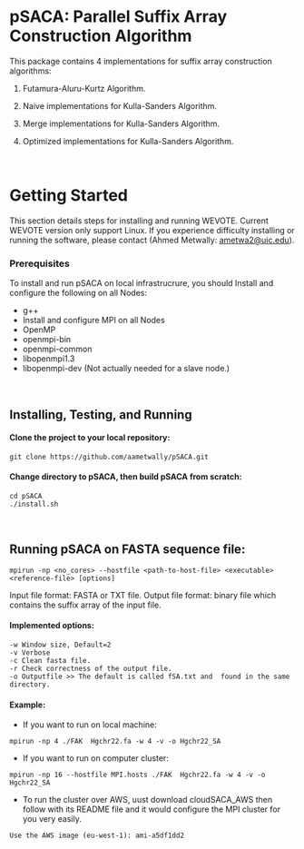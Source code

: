 pSACA: Parallel Suffix Array Construction Algorithm
=====

This package contains 4 implementations for suffix array construction algorithms:

1. Futamura-Aluru-Kurtz Algorithm.

2. Naive implementations for Kulla-Sanders Algorithm.

3. Merge implementations for Kulla-Sanders Algorithm.

4. Optimized implementations for Kulla-Sanders Algorithm.






</br>


# Getting Started
This section details steps for installing and running WEVOTE. Current WEVOTE version only support Linux. If you experience difficulty installing or running the software, please contact (Ahmed Metwally: ametwa2@uic.edu).

### Prerequisites
To install and run pSACA on local infrastrucrure, you should Install and configure the following on all Nodes:
* g++  
* Install and configure MPI on all Nodes 
* OpenMP  
* openmpi-bin 
* openmpi-common 
* libopenmpi1.3 
* libopenmpi-dev (Not actually needed for a slave node.)

</br>






## Installing, Testing, and Running

#### Clone the project to your local repository:
```
git clone https://github.com/aametwally/pSACA.git
```


#### Change directory to pSACA, then build pSACA from scratch:
```
cd pSACA
./install.sh
```

</br>



## Running pSACA on FASTA sequence file:
```
mpirun -np <no_cores> --hostfile <path-to-host-file> <executable> <reference-file> [options]
```

Input file format: FASTA or TXT file. 
Output file format: binary file which contains the suffix array of the input file. 


#### Implemented options:
```
-w Window size, Default=2
-v Verbose
-c Clean fasta file.
-r Check correctness of the output file.
-o Outputfile >> The default is called fSA.txt and  found in the same  directory.
```


#### Example:
* If you want to run on local machine:
```
mpirun -np 4 ./FAK  Hgchr22.fa -w 4 -v -o Hgchr22_SA
```

* If you want to run on computer cluster:
```
mpirun -np 16 --hostfile MPI.hosts ./FAK  Hgchr22.fa -w 4 -v -o Hgchr22_SA
```

* To run the cluster over AWS, uust download cloudSACA_AWS then follow with its README file and it would configure the MPI cluster for you very easily.
```
Use the AWS image (eu-west-1): ami-a5df1dd2
```
